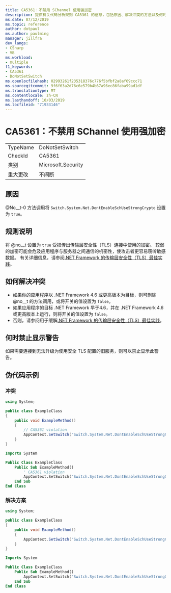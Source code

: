 ```yaml
---
title: CA5361：不禁用 SChannel 使用强加密
description: 提供有关代码分析规则 CA5361 的信息，包括原因、解决冲突的方法以及何时取消显示。
ms.date: 07/12/2019
ms.topic: reference
author: dotpaul
ms.author: paulming
manager: jillfra
dev_langs:
- CSharp
- VB
ms.workload:
- multiple
f1_keywords:
- CA5361
- DoNotSetSwitch
ms.openlocfilehash: 02993261f235318376c776f5bfbf2a8af69ccc71
ms.sourcegitcommit: 9f6f63a2d76c6e579b4b67a96ec86faba99ad1df
ms.translationtype: MT
ms.contentlocale: zh-CN
ms.lasthandoff: 10/03/2019
ms.locfileid: "71933146"
---
```

# <a name="ca5361-do-not-disable-schannel-use-of-strong-crypto"></a>CA5361：不禁用 SChannel 使用强加密

|||
|-|-|
|TypeName|DoNotSetSwitch|
|CheckId|CA5361|
|类别|Microsoft.Security|
|重大更改|不间断|

## <a name="cause"></a>原因

@No__t-0 方法调用将 `Switch.System.Net.DontEnableSchUseStrongCrypto` 设置为 `true`。

## <a name="rule-description"></a>规则说明

将 @no__t 设置为 `true` 受损传出传输层安全性（TLS）连接中使用的加密。 较弱的加密可能会危及应用程序与服务器之间通信的机密性，使攻击者更容易窃听敏感数据。 有关详细信息，请参阅[.NET Framework 的传输层安全性（TLS）最佳实践](/dotnet/framework/network-programming/tls#switchsystemnetdontenableschusestrongcrypto)。

## <a name="how-to-fix-violations"></a>如何解决冲突

- 如果你的应用程序以 .NET Framework 4.6 或更高版本为目标，则可删除 @no__t 的方法调用，或将开关的值设置为 `false`。
- 如果应用程序的目标 .NET Framework 早于4.6，并在 .NET Framework 4.6 或更高版本上运行，则将开关的值设置为 `false`。
- 否则，请参阅用于缓解[.NET Framework 的传输层安全性（TLS）最佳实践](/dotnet/framework/network-programming/tls)。

## <a name="when-to-suppress-warnings"></a>何时禁止显示警告

如果需要连接到无法升级为使用安全 TLS 配置的旧服务，则可以禁止显示此警告。

## <a name="pseudo-code-examples"></a>伪代码示例

### <a name="violation"></a>冲突

```csharp
using System;

public class ExampleClass
{
    public void ExampleMethod()
    {
        // CA5361 violation
        AppContext.SetSwitch("Switch.System.Net.DontEnableSchUseStrongCrypto", true);
    }
}
```

```vb
Imports System

Public Class ExampleClass
    Public Sub ExampleMethod()
        ' CA5361 violation
        AppContext.SetSwitch("Switch.System.Net.DontEnableSchUseStrongCrypto", true)
    End Sub
End Class
```

### <a name="solution"></a>解决方案

```csharp
using System;

public class ExampleClass
{
    public void ExampleMethod()
    {
        AppContext.SetSwitch("Switch.System.Net.DontEnableSchUseStrongCrypto", false);
    }
}
```

```vb
Imports System

Public Class ExampleClass
    Public Sub ExampleMethod()
        AppContext.SetSwitch("Switch.System.Net.DontEnableSchUseStrongCrypto", false)
    End Sub
End Class
```
